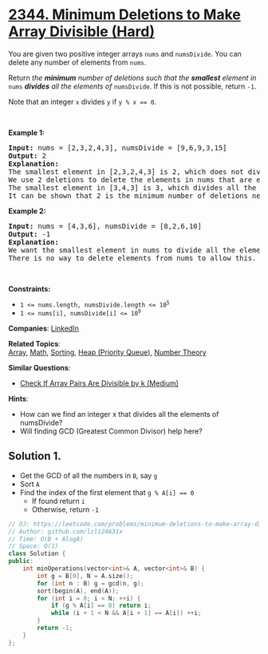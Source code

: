 # [2344. Minimum Deletions to Make Array Divisible (Hard)](https://leetcode.com/problems/minimum-deletions-to-make-array-divisible)

<p>You are given two positive integer arrays <code>nums</code> and <code>numsDivide</code>. You can delete any number of elements from <code>nums</code>.</p>

<p>Return <em>the <strong>minimum</strong> number of deletions such that the <strong>smallest</strong> element in </em><code>nums</code><em> <strong>divides</strong> all the elements of </em><code>numsDivide</code>. If this is not possible, return <code>-1</code>.</p>

<p>Note that an integer <code>x</code> divides <code>y</code> if <code>y % x == 0</code>.</p>

<p>&nbsp;</p>
<p><strong class="example">Example 1:</strong></p>

<pre>
<strong>Input:</strong> nums = [2,3,2,4,3], numsDivide = [9,6,9,3,15]
<strong>Output:</strong> 2
<strong>Explanation:</strong> 
The smallest element in [2,3,2,4,3] is 2, which does not divide all the elements of numsDivide.
We use 2 deletions to delete the elements in nums that are equal to 2 which makes nums = [3,4,3].
The smallest element in [3,4,3] is 3, which divides all the elements of numsDivide.
It can be shown that 2 is the minimum number of deletions needed.
</pre>

<p><strong class="example">Example 2:</strong></p>

<pre>
<strong>Input:</strong> nums = [4,3,6], numsDivide = [8,2,6,10]
<strong>Output:</strong> -1
<strong>Explanation:</strong> 
We want the smallest element in nums to divide all the elements of numsDivide.
There is no way to delete elements from nums to allow this.</pre>

<p>&nbsp;</p>
<p><strong>Constraints:</strong></p>

<ul>
	<li><code>1 &lt;= nums.length, numsDivide.length &lt;= 10<sup>5</sup></code></li>
	<li><code>1 &lt;= nums[i], numsDivide[i] &lt;= 10<sup>9</sup></code></li>
</ul>


**Companies**:
[LinkedIn](https://leetcode.com/company/linkedin)

**Related Topics**:  
[Array](https://leetcode.com/tag/array), [Math](https://leetcode.com/tag/math), [Sorting](https://leetcode.com/tag/sorting), [Heap (Priority Queue)](https://leetcode.com/tag/heap-priority-queue), [Number Theory](https://leetcode.com/tag/number-theory)

**Similar Questions**:
* [Check If Array Pairs Are Divisible by k (Medium)](https://leetcode.com/problems/check-if-array-pairs-are-divisible-by-k)

**Hints**:
* How can we find an integer x that divides all the elements of numsDivide?
* Will finding GCD (Greatest Common Divisor) help here?

## Solution 1.

* Get the GCD of all the numbers in `B`, say `g`
* Sort `A`
* Find the index of the first element that `g % A[i] == 0`
    * If found return `i`
    * Otherwise, return `-1`

```cpp
// OJ: https://leetcode.com/problems/minimum-deletions-to-make-array-divisible
// Author: github.com/lzl124631x
// Time: O(B + AlogA)
// Space: O(1)
class Solution {
public:
    int minOperations(vector<int>& A, vector<int>& B) {
        int g = B[0], N = A.size();
        for (int n : B) g = gcd(n, g);
        sort(begin(A), end(A));
        for (int i = 0; i < N; ++i) {
            if (g % A[i] == 0) return i;
            while (i + 1 < N && A[i + 1] == A[i]) ++i;
        }
        return -1;
    }
};
```